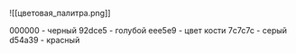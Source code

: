 ![[цветовая_палитра.png]]

000000 - черный
92dce5 - голубой
eee5e9 - цвет кости
7c7c7c - серый
d54a39 - красный
